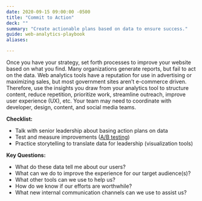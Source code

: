 ```yaml
---
date: 2020-09-15 09:00:00 -0500
title: "Commit to Action"
deck: ""
summary: "Create actionable plans based on data to ensure success."
guide: web-analytics-playbook
aliases: 

---
```


Once you have your strategy, set forth processes to improve your website based on what you find. Many organizations generate reports, but fail to act on the data. Web analytics tools have a reputation for use in advertising or maximizing sales, but most government sites aren’t e-commerce driven. Therefore, use the insights you draw from your analytics tool to structure content, reduce repetition, prioritize work, streamline outreach, improve user experience (UX), etc. Your team may need to coordinate with developer, design, content, and social media teams.

**Checklist:**

- Talk with senior leadership about basing action plans on data
- Test and measure improvements ([A/B testing](https://digital.gov/guides/web-analytics-playbook/))
- Practice storytelling to translate data for leadership (visualization tools)

**Key Questions:**

- What do these data tell me about our users?
- What can we do to improve the experience for our target audience(s)?
- What other tools can we use to help us?
- How do we know if our efforts are worthwhile?
- What new internal communication channels can we use to assist us?
